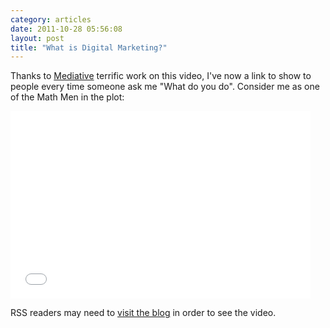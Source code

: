 ```yaml
---
category: articles
date: 2011-10-28 05:56:08
layout: post
title: "What is Digital Marketing?"
---
```


<p> Thanks to <a href="http://mediative.ca">Mediative</a> terrific work on this video, I've now a link to show to people every time someone ask me "What do you do". Consider me as one of the Math Men in the plot:</p><iframe width="480" height="300" src="//www.youtube.com/embed/oH87MtZuBcY" frameborder="0" allowfullscreen></iframe><p>RSS readers may need to <a href="//joaobordalo.com/articles/2011/10/28/what-is-digital-marketing">visit the blog</a> in order to see the video.</p>
